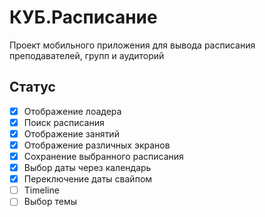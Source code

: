 # КУБ.Расписание

Проект мобильного приложения для вывода расписания преподавателей, групп и аудиторий

## Статус
- [x] Отображение лоадера
- [x] Поиск расписания
- [x] Отображение занятий
- [x] Отображение различных экранов 
- [x] Сохранение выбранного расписания
- [x] Выбор даты через календарь
- [x] Переключение даты свайпом
- [ ] Timeline
- [ ] Выбор темы   
